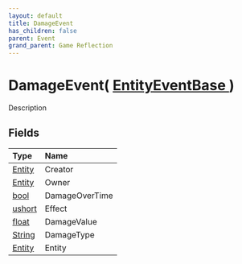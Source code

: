 ```yaml
---
layout: default
title: DamageEvent
has_children: false
parent: Event
grand_parent: Game Reflection
---
```

# DamageEvent( [ EntityEventBase ](/docs/game-reflection/events/entity_event_base) )
Description 

## Fields

| Type | Name |
|:-------------|:--------------|
| [Entity](/docs/game-reflection/classes/entity) | Creator |
| [Entity](/docs/game-reflection/classes/entity) | Owner |
| [bool](/docs/game-reflection/components/bool) | DamageOverTime |
| [ushort](/docs/game-reflection/enums/ushort) | Effect |
| [float](/docs/game-reflection/components/float) | DamageValue |
| [String](/docs/game-reflection/components/string) | DamageType |
| [Entity](/docs/game-reflection/classes/entity) | Entity |

